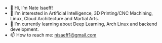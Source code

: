 - 👋 Hi, I’m Nate Isaeff!
- 👀 I’m interested in Artificial Intelligence, 3D Printing/CNC Machining, Linux, Cloud Architecture and Martial Arts.
- 🌱 I’m currently learning about Deep Learning, Arch Linux and backend development.
- 📫 How to reach me: nisaeff1@gmail.com
